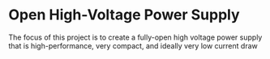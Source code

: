 # Open High-Voltage Power Supply
The focus of this project is to create a fully-open high voltage power supply that is high-performance, very compact, and ideally very low current draw
